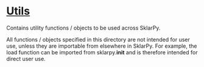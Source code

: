 # <u> Utils </u>

Contains utility functions / objects to be used across SklarPy.

All functions / objects specified in this directory are not intended for user 
use, unless they are importable from elsewhere in SklarPy. 
For example, the load function can be imported from sklarpy.__init__ 
and is therefore intended for direct user use.